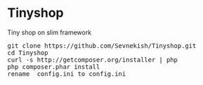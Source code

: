 # Tinyshop
Tiny shop on slim framework

<pre>
git clone https://github.com/Sevnekish/Tinyshop.git
cd Tinyshop
curl -s http://getcomposer.org/installer | php
php composer.phar install
rename _config.ini to config.ini
</pre>
